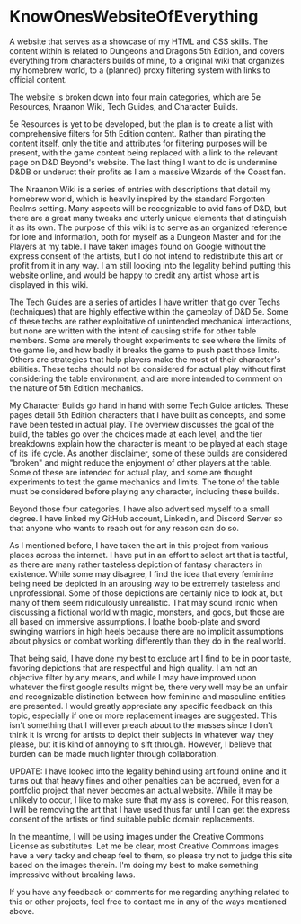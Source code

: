 # KnowOnesWebsiteOfEverything
A website that serves as a showcase of my HTML and CSS skills.  The content within is related to Dungeons and Dragons 5th Edition, and covers everything from characters builds of mine, to a original wiki that organizes my homebrew world, to a (planned) proxy filtering system with links to official content.  

The website is broken down into four main categories, which are 5e Resources, Nraanon Wiki, Tech Guides, and Character Builds.  

5e Resources is yet to be developed, but the plan is to create a list with comprehensive filters for 5th Edition content.  Rather than pirating the content itself, only the title  and attributes for filtering purposes will be present, with the game content being replaced with a link to the relevant page on D&D Beyond's website.  The last thing I want to do is undermine D&DB or underuct their profits as I am a massive Wizards of the Coast fan.  

The Nraanon Wiki is a series of entries with descriptions that detail my homebrew world, which is heavily inspired by the standard Forgotten Realms setting.  Many aspects will be recognizable to avid fans of D&D, but there are a great many tweaks and utterly unique elements that distinguish it as its own.  The purpose of this wiki is to serve as an organized reference for lore and information, both for myself as a Dungeon Master and for the Players at my table.  I have taken images found on Google without the express consent of the artists, but I do not intend to redistribute this art or profit from it in any way.  I am still looking into the legality behind putting this website online, and would be happy to credit any artist whose art is displayed in this wiki.

The Tech Guides are a series of articles I have written that go over Techs (techniques) that are highly effective within the gameplay of D&D 5e.  Some of these techs are rather exploitative of unintended mechanical interactions, but none are written with the intent of causing strife for other table members.  Some are merely thought experiments to see where the limits of the game lie, and how badly it breaks the game to push past those limits.  Others are strategies that help players make the most of their character's abilities.  These techs should not be considered for actual play without first considering the table environment, and are more intended to comment on the nature of 5th Edition mechanics.  

My Character Builds go hand in hand with some Tech Guide articles.  These pages detail 5th Edition characters that I have built as concepts, and some have been tested in actual play.  The overview discusses the goal of the build, the tables go over the choices made at each level, and the tier breakdowns explain how the character is meant to be played at each stage of its life cycle.  As another disclaimer, some of these builds are considered "broken" and might reduce the enjoyment of other players at the table.  Some of these are intended for actual play, and some are thought experiments to test the game mechanics and limits.  The tone of the table must be considered before playing any character, including these builds.  


Beyond those four categories, I have also advertised myself to a small degree.  I have linked my GitHub account, LinkedIn, and Discord Server so that anyone who wants to reach out for any reason can do so.  


As I mentioned before, I have taken the art in this project from various places across the internet.  I have put in an effort to select art that is tactful, as there are many rather tasteless depiction of fantasy characters in existence.  While some may disagree, I find the idea that every feminine being need be depicted in an arousing way to be extremely tasteless and unprofessional.  Some of those depictions are certainly nice to look at, but many of them seem ridiculously unrealistic.  That may sound ironic when discussing a fictional world with magic, monsters, and gods, but those are all based on immersive assumptions.  I loathe boob-plate and sword swinging warriors in high heels because there are no implicit assumptions about physics or combat working differently than they do in the real world.  

That being said, I have done my best to exclude art I find to be in poor taste, favoring depictions that are respectful and high quality.  I am not an objective filter by any means, and while I may have improved upon whatever the first google results might be, there very well may be an unfair and recognizable distinction between how feminine and masculine entities are presented.  I would greatly appreciate any specific feedback on this topic, especially if one or more replacement images are suggested.  This isn't something that I will ever preach about to the masses since I don't think it is wrong for artists to depict their subjects in whatever way they please, but it is kind of annoying to sift through.  However, I believe that burden can be made much lighter through collaboration.  

UPDATE:  I have looked into the legality behind using art found online and it turns out that heavy fines and other penalties can be accrued, even for a portfolio project that never becomes an actual website.  While it may be unlikely to occur, I like to make sure that my ass is covered.  For this reason, I will be removing the art that I have used thus far until I can get the express consent of the artists or find suitable public domain replacements.  

In the meantime, I will be using images under the Creative Commons License as substitutes.  Let me be clear, most Creative Commons images have a very tacky and cheap feel to them, so please try not to judge this site based on the images therein.  I'm doing my best to make something impressive without breaking laws.  


If you have any feedback or comments for me regarding anything related to this or other projects, feel free to contact me in any of the ways mentioned above.  
